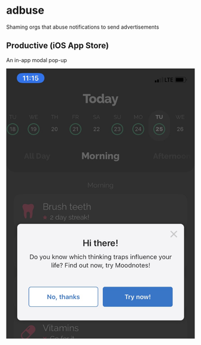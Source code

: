 # adbuse
Shaming orgs that abuse notifications to send advertisements

## Productive (iOS App Store)

An in-app modal pop-up

![Productive on iOS](IMG_4857.jpg "Productive on iOS")
